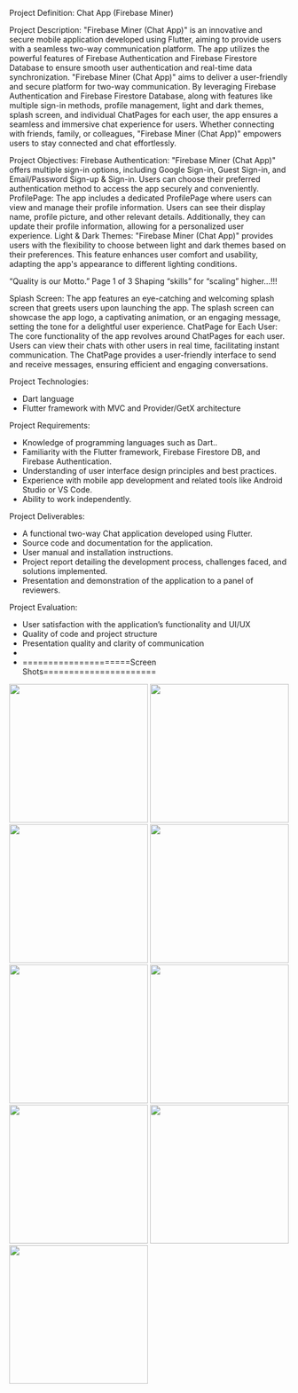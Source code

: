 Project Definition: Chat App (Firebase Miner)

Project Description:
"Firebase Miner (Chat App)" is an innovative and secure mobile application developed using
Flutter, aiming to provide users with a seamless two-way communication platform. The app
utilizes the powerful features of Firebase Authentication and Firebase Firestore Database to
ensure smooth user authentication and real-time data synchronization.
"Firebase Miner (Chat App)" aims to deliver a user-friendly and secure platform for two-way
communication. By leveraging Firebase Authentication and Firebase Firestore Database, along
with features like multiple sign-in methods, profile management, light and dark themes, splash
screen, and individual ChatPages for each user, the app ensures a seamless and immersive chat
experience for users. Whether connecting with friends, family, or colleagues, "Firebase Miner
(Chat App)" empowers users to stay connected and chat effortlessly.

Project Objectives:
Firebase Authentication: "Firebase Miner (Chat App)" offers multiple sign-in options,
including Google Sign-in, Guest Sign-in, and Email/Password Sign-up & Sign-in. Users can
choose their preferred authentication method to access the app securely and conveniently.
ProfilePage: The app includes a dedicated ProfilePage where users can view and manage their
profile information. Users can see their display name, profile picture, and other relevant details.
Additionally, they can update their profile information, allowing for a personalized user
experience.
Light & Dark Themes: "Firebase Miner (Chat App)" provides users with the flexibility to
choose between light and dark themes based on their preferences. This feature enhances user
comfort and usability, adapting the app's appearance to different lighting conditions.

“Quality is our Motto.” Page 1 of 3 Shaping “skills” for “scaling” higher...!!!

Splash Screen: The app features an eye-catching and welcoming splash screen that greets users
upon launching the app. The splash screen can showcase the app logo, a captivating animation,
or an engaging message, setting the tone for a delightful user experience.
ChatPage for Each User: The core functionality of the app revolves around ChatPages for each
user. Users can view their chats with other users in real time, facilitating instant communication.
The ChatPage provides a user-friendly interface to send and receive messages, ensuring efficient
and engaging conversations.

Project Technologies:
- Dart language
- Flutter framework with MVC and Provider/GetX architecture

Project Requirements:
- Knowledge of programming languages such as Dart..
- Familiarity with the Flutter framework, Firebase Firestore DB, and Firebase Authentication.
- Understanding of user interface design principles and best practices.
- Experience with mobile app development and related tools like Android Studio or VS Code.
- Ability to work independently.

Project Deliverables:
- A functional two-way Chat application developed using Flutter.
- Source code and documentation for the application.
- User manual and installation instructions.
- Project report detailing the development process, challenges faced, and solutions implemented.
- Presentation and demonstration of the application to a panel of reviewers.

Project Evaluation:
- User satisfaction with the application’s functionality and UI/UX
- Quality of code and project structure
- Presentation quality and clarity of communication
- 
- =====================Screen Shots======================

<img src="https://github.com/krish-radadiya/chat_app/assets/113992828/6acb3667-4e9c-49c5-9c39-098ab3643e48" width="250">
<img src="https://github.com/krish-radadiya/chat_app/assets/113992828/3a92e4f2-71ce-4f5e-bedf-ff52c92d5d00" width="250">
<img src="https://github.com/krish-radadiya/chat_app/assets/113992828/b3f5d05d-9173-4ac8-a121-bf0badc03d12" width="250">
<img src="https://github.com/krish-radadiya/chat_app/assets/113992828/c24f593b-98bc-46b6-b65b-861d7e367588" width="250">
<img src="https://github.com/krish-radadiya/chat_app/assets/113992828/d2e97569-a853-4204-86d7-128fdd8c2a10" width="250">
<img src="https://github.com/krish-radadiya/chat_app/assets/113992828/939365fe-be3a-4e8b-b7ad-67eff1e55f73" width="250">
<img src="https://github.com/krish-radadiya/chat_app/assets/113992828/32cddb95-692a-4bf3-99d5-6941f5c99d9e" width="250">
<img src="https://github.com/krish-radadiya/chat_app/assets/113992828/19d7dc62-e05f-46e2-a1fb-7eb3a9fd42c1" width="250">
<img src="https://github.com/krish-radadiya/chat_app/assets/113992828/73c02a06-ccae-4de9-953f-3bcb7624041d" width="250">




